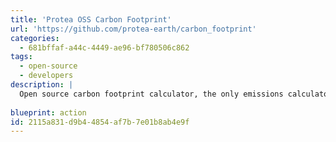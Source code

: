 ```yaml
---
title: 'Protea OSS Carbon Footprint'
url: 'https://github.com/protea-earth/carbon_footprint'
categories:
  - 681bffaf-a44c-4449-ae96-bf780506c862
tags:
  - open-source
  - developers
description: |
  Open source carbon footprint calculator, the only emissions calculator to use a command line interface.
  
blueprint: action
id: 2115a831-d9b4-4854-af7b-7e01b8ab4e9f
---
```

